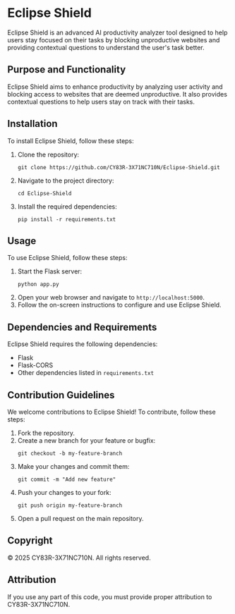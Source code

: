 # Eclipse Shield

Eclipse Shield is an advanced AI productivity analyzer tool designed to help users stay focused on their tasks by blocking unproductive websites and providing contextual questions to understand the user's task better.

## Purpose and Functionality

Eclipse Shield aims to enhance productivity by analyzing user activity and blocking access to websites that are deemed unproductive. It also provides contextual questions to help users stay on track with their tasks.

## Installation

To install Eclipse Shield, follow these steps:

1. Clone the repository:
   ```
   git clone https://github.com/CY83R-3X71NC710N/Eclipse-Shield.git
   ```
2. Navigate to the project directory:
   ```
   cd Eclipse-Shield
   ```
3. Install the required dependencies:
   ```
   pip install -r requirements.txt
   ```

## Usage

To use Eclipse Shield, follow these steps:

1. Start the Flask server:
   ```
   python app.py
   ```
2. Open your web browser and navigate to `http://localhost:5000`.
3. Follow the on-screen instructions to configure and use Eclipse Shield.

## Dependencies and Requirements

Eclipse Shield requires the following dependencies:

- Flask
- Flask-CORS
- Other dependencies listed in `requirements.txt`

## Contribution Guidelines

We welcome contributions to Eclipse Shield! To contribute, follow these steps:

1. Fork the repository.
2. Create a new branch for your feature or bugfix:
   ```
   git checkout -b my-feature-branch
   ```
3. Make your changes and commit them:
   ```
   git commit -m "Add new feature"
   ```
4. Push your changes to your fork:
   ```
   git push origin my-feature-branch
   ```
5. Open a pull request on the main repository.

## Copyright

© 2025 CY83R-3X71NC710N. All rights reserved.

## Attribution

If you use any part of this code, you must provide proper attribution to CY83R-3X71NC710N.
